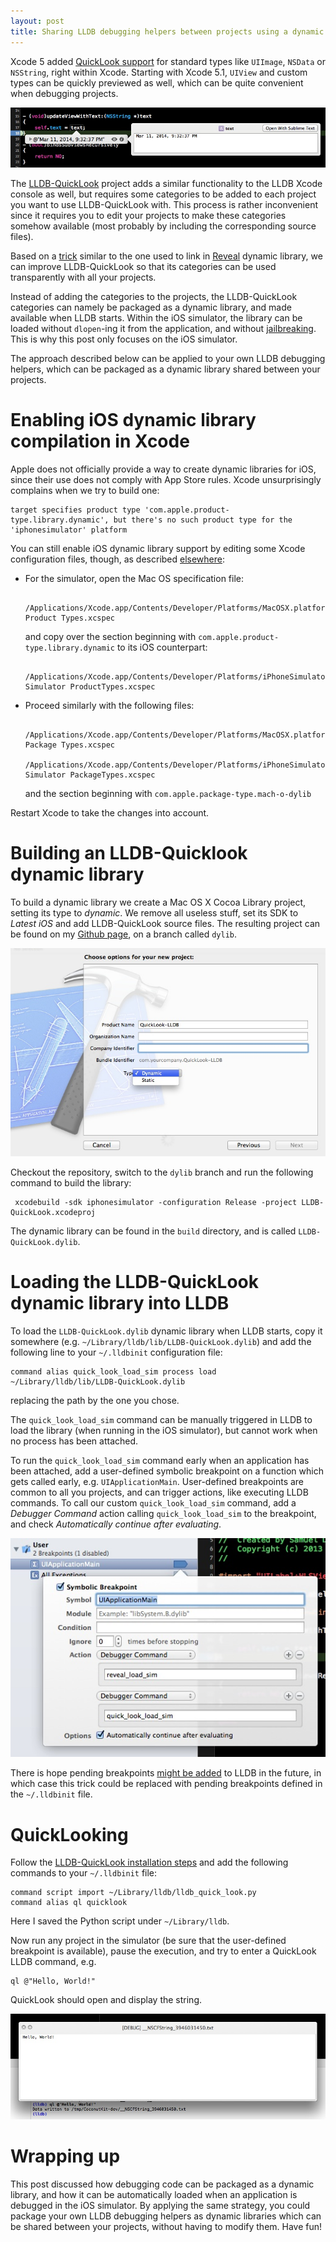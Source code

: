 ```yaml
---
layout: post
title: Sharing LLDB debugging helpers between projects using a dynamic library
---
```


Xcode 5 added [QuickLook support](https://developer.apple.com/library/mac/documentation/IDEs/Conceptual/CustomClassDisplay_in_QuickLook/Introduction/Introduction.html) for standard types like `UIImage`, `NSData` or `NSString`, right within Xcode. Starting with Xcode 5.1, `UIView` and custom types can be quickly previewed as well, which can be quite convenient when debugging projects. 

![QuickLook](images/quick_look_xcode5.jpg)

The [LLDB-QuickLook](https://github.com/ryanolsonk/LLDB-QuickLook) project adds a similar functionality to the LLDB Xcode console as well, but requires some categories to be added to each project you want to use LLDB-QuickLook with. This process is rather inconvenient since it requires you to edit your projects to make these categories somehow available (most probably by including the corresponding source files).

Based on a [trick](http://blog.ittybittyapps.com/blog/2013/11/07/integrating-reveal-without-modifying-your-xcode-project/) similar to the one used to link in [Reveal](http://revealapp.com/) dynamic library, we can improve LLDB-QuickLook so that its categories can be used transparently with all your projects.

Instead of adding the categories to the projects, the LLDB-QuickLook categories can namely be packaged as a dynamic library, and made available when LLDB starts. Within the iOS simulator, the library can be loaded without `dlopen`-ing it from the application, and without [jailbreaking](http://petersteinberger.com/blog/2013/how-to-inspect-the-view-hierarchy-of-3rd-party-apps/). This is why this post only focuses on the iOS simulator.

The approach described below can be applied to your own LLDB debugging helpers, which can be packaged as a dynamic library shared between your projects.

# Enabling iOS dynamic library compilation in Xcode

Apple does not officially provide a way to create dynamic libraries for iOS, since their use does not comply with App Store rules. Xcode unsurprisingly complains when we try to build one:

	target specifies product type 'com.apple.product-type.library.dynamic', but there's no such product type for the 'iphonesimulator' platform

You can still enable iOS dynamic library support by editing some Xcode configuration files, though, as described [elsewhere](http://mysteri0uss.diandian.com/post/2013-06-06/40050450784):

* For the simulator, open the Mac OS specification file:

		/Applications/Xcode.app/Contents/Developer/Platforms/MacOSX.platform/Developer/Library/Xcode/Specifications/MacOSX Product Types.xcspec
	
	and copy over the section beginning with `com.apple.product-type.library.dynamic` to its iOS counterpart:

		/Applications/Xcode.app/Contents/Developer/Platforms/iPhoneSimulator.platform/Developer/Library/Xcode/Specifications/iPhone Simulator ProductTypes.xcspec
	
* Proceed similarly with the following files:

		/Applications/Xcode.app/Contents/Developer/Platforms/MacOSX.platform/Developer/Library/Xcode/Specifications/MacOSX Package Types.xcspec
		/Applications/Xcode.app/Contents/Developer/Platforms/iPhoneSimulator.platform/Developer/Library/Xcode/Specifications/iPhone Simulator PackageTypes.xcspec
	
	and the section beginning with `com.apple.package-type.mach-o-dylib`

Restart Xcode to take the changes into account.

# Building an LLDB-Quicklook dynamic library

To build a dynamic library we create a Mac OS X Cocoa Library project, setting its type to _dynamic_. We remove all useless stuff, set its SDK to _Latest iOS_ and add LLDB-QuickLook source files. The resulting project can be found on my [Github page](https://github.com/defagos/LLDB-QuickLook/tree/dylib), on a branch called `dylib`.

![dylib creation](images/creating_dylib.jpg)

Checkout the repository, switch to the `dylib` branch and run the following command to build the library:

	 xcodebuild -sdk iphonesimulator -configuration Release -project LLDB-QuickLook.xcodeproj
	 
The dynamic library can be found in the `build` directory, and is called `LLDB-QuickLook.dylib`.

# Loading the LLDB-QuickLook dynamic library into LLDB

To load the `LLDB-QuickLook.dylib` dynamic library when LLDB starts, copy it somewhere (e.g. `~/Library/lldb/lib/LLDB-QuickLook.dylib`) and add the following line to your `~/.lldbinit` configuration file:

	command alias quick_look_load_sim process load ~/Library/lldb/lib/LLDB-QuickLook.dylib
	
replacing the path by the one you chose.
	
The `quick_look_load_sim` command can be manually triggered in LLDB to load the library (when running in the iOS simulator), but cannot work when no process has been attached. 

To run the `quick_look_load_sim` command early when an application has been attached, add a user-defined symbolic breakpoint on a function which gets called early, e.g. `UIApplicationMain`. User-defined breakpoints are common to all you projects, and can trigger actions, like executing LLDB commands. To call our custom `quick_look_load_sim` command, add a _Debugger Command_ action calling `quick_look_load_sim` to the breakpoint, and check _Automatically continue after evaluating_.

![Breakpoints](images/breakpoints.jpg)

There is hope pending breakpoints [might be added](http://prod.lists.apple.com/archives/xcode-users/2013/Feb/msg00069.html) to LLDB in the future, in which case this trick could be replaced with pending breakpoints defined in the `~/.lldbinit` file.

# QuickLooking

Follow the [LLDB-QuickLook installation steps](https://github.com/ryanolsonk/LLDB-QuickLook/blob/master/README.md) and add the following commands to your `~/.lldbinit` file:
	
	command script import ~/Library/lldb/lldb_quick_look.py
	command alias ql quicklook

Here I saved the Python script under `~/Library/lldb`.

Now run any project in the simulator (be sure that the user-defined breakpoint is available), pause the execution, and try to enter a QuickLook LLDB command, e.g.

	ql @"Hello, World!"
	
QuickLook should open and display the string.

![QuickLook example](images/lldb_quick_look_example.jpg)

# Wrapping up

This post discussed how debugging code can be packaged as a dynamic library, and how it can be automatically loaded when an application is debugged in the iOS simulator. By applying the same strategy, you could package your own LLDB debugging helpers as dynamic libraries which can be shared between your projects, without having to modify them. Have fun!












